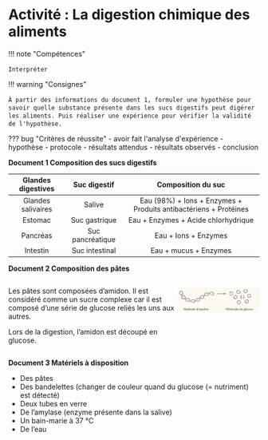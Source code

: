 # Activité : La digestion chimique des aliments


!!! note "Compétences"

    Interpréter 

!!! warning "Consignes"

    À partir des informations du document 1, formuler une hypothèse pour savoir quelle substance présente dans les sucs digestifs peut digérer les aliments. Puis réaliser une expérience pour vérifier la validité de l'hypothèse.
    
??? bug "Critères de réussite"
    - avoir fait l'analyse d'expérience
        - hypothèse
        - protocole
        - résultats attendus
        - résultats observés
        - conclusion

**Document 1 Composition des sucs digestifs**

| Glandes digestives |   Suc digestif   |                        Composition du suc                        |
|:------------------:|:----------------:|:----------------------------------------------------------------:|
| Glandes salivaires |      Salive      | Eau (98%) + Ions + Enzymes + Produits antibactériens + Protéines |
|       Estomac      |   Suc gastrique  |                  Eau + Enzymes + Acide chlorhydrique             |
|      Pancréas      | Suc pancréatique |                       Eau + Ions + Enzymes                       |
|      Intestin      |  Suc intestinal  |                       Eau + mucus + Enzymes                      |

**Document 2 Composition des pâtes**


<div markdown style="display:flex; flex-direction : row;">

<div markdown style="flex: 2 1 0; flex-direction : column;">

Les pâtes sont composées d’amidon. Il est considéré comme un sucre complexe car il est composé d’une série de glucose reliés les uns aux autres. 

Lors de la digestion, l’amidon est découpé en glucose.
</div>

<div markdown style="flex: 1 1 0; flex-direction : row;">


![](pictures/digestionAmidon.png)
</div>

</div>

**Document 3 Matériels à disposition**

- Des pâtes
- Des bandelettes (changer de couleur quand du glucose (= nutriment) est détecté)
- Deux tubes en verre
- De l’amylase (enzyme présente dans la salive)
- Un bain-marie à 37 °C
- De l’eau
